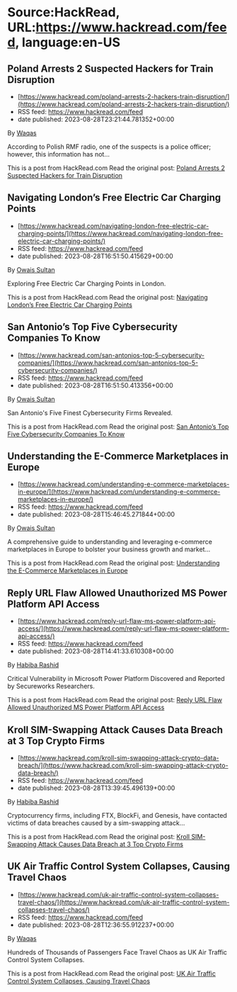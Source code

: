 # Source:HackRead, URL:https://www.hackread.com/feed, language:en-US

## Poland Arrests 2 Suspected Hackers for Train Disruption
 - [https://www.hackread.com/poland-arrests-2-hackers-train-disruption/](https://www.hackread.com/poland-arrests-2-hackers-train-disruption/)
 - RSS feed: https://www.hackread.com/feed
 - date published: 2023-08-28T23:21:44.781352+00:00

<p>By <a href="https://www.hackread.com/author/hackread/" rel="nofollow">Waqas</a></p>
<p>According to Polish RMF radio, one of the suspects is a police officer; however, this information has not&#8230;</p>
<p>This is a post from HackRead.com Read the original post: <a href="https://www.hackread.com/poland-arrests-2-hackers-train-disruption/" rel="nofollow">Poland Arrests 2 Suspected Hackers for Train Disruption</a></p>

## Navigating London’s Free Electric Car Charging Points
 - [https://www.hackread.com/navigating-london-free-electric-car-charging-points/](https://www.hackread.com/navigating-london-free-electric-car-charging-points/)
 - RSS feed: https://www.hackread.com/feed
 - date published: 2023-08-28T16:51:50.415629+00:00

<p>By <a href="https://www.hackread.com/author/owais/" rel="nofollow">Owais Sultan</a></p>
<p>Exploring Free Electric Car Charging Points in London.</p>
<p>This is a post from HackRead.com Read the original post: <a href="https://www.hackread.com/navigating-london-free-electric-car-charging-points/" rel="nofollow">Navigating London&#8217;s Free Electric Car Charging Points</a></p>

## San Antonio’s Top Five Cybersecurity Companies To Know
 - [https://www.hackread.com/san-antonios-top-5-cybersecurity-companies/](https://www.hackread.com/san-antonios-top-5-cybersecurity-companies/)
 - RSS feed: https://www.hackread.com/feed
 - date published: 2023-08-28T16:51:50.413356+00:00

<p>By <a href="https://www.hackread.com/author/owais/" rel="nofollow">Owais Sultan</a></p>
<p>San Antonio's Five Finest Cybersecurity Firms Revealed.</p>
<p>This is a post from HackRead.com Read the original post: <a href="https://www.hackread.com/san-antonios-top-5-cybersecurity-companies/" rel="nofollow">San Antonio’s Top Five Cybersecurity Companies To Know</a></p>

## Understanding the E-Commerce Marketplaces in Europe
 - [https://www.hackread.com/understanding-e-commerce-marketplaces-in-europe/](https://www.hackread.com/understanding-e-commerce-marketplaces-in-europe/)
 - RSS feed: https://www.hackread.com/feed
 - date published: 2023-08-28T15:46:45.271844+00:00

<p>By <a href="https://www.hackread.com/author/owais/" rel="nofollow">Owais Sultan</a></p>
<p>A comprehensive guide to understanding and leveraging e-commerce marketplaces in Europe to bolster your business growth and market&#8230;</p>
<p>This is a post from HackRead.com Read the original post: <a href="https://www.hackread.com/understanding-e-commerce-marketplaces-in-europe/" rel="nofollow">Understanding the E-Commerce Marketplaces in Europe</a></p>

## Reply URL Flaw Allowed Unauthorized MS Power Platform API Access
 - [https://www.hackread.com/reply-url-flaw-ms-power-platform-api-access/](https://www.hackread.com/reply-url-flaw-ms-power-platform-api-access/)
 - RSS feed: https://www.hackread.com/feed
 - date published: 2023-08-28T14:41:33.610308+00:00

<p>By <a href="https://www.hackread.com/author/habiba/" rel="nofollow">Habiba Rashid</a></p>
<p>Critical Vulnerability in Microsoft Power Platform Discovered and Reported by Secureworks Researchers.</p>
<p>This is a post from HackRead.com Read the original post: <a href="https://www.hackread.com/reply-url-flaw-ms-power-platform-api-access/" rel="nofollow">Reply URL Flaw Allowed Unauthorized MS Power Platform API Access</a></p>

## Kroll SIM-Swapping Attack Causes Data Breach at 3 Top Crypto Firms
 - [https://www.hackread.com/kroll-sim-swapping-attack-crypto-data-breach/](https://www.hackread.com/kroll-sim-swapping-attack-crypto-data-breach/)
 - RSS feed: https://www.hackread.com/feed
 - date published: 2023-08-28T13:39:45.496139+00:00

<p>By <a href="https://www.hackread.com/author/habiba/" rel="nofollow">Habiba Rashid</a></p>
<p>Cryptocurrency firms, including FTX, BlockFi, and Genesis, have contacted victims of data breaches caused by a sim-swapping attack&#8230;</p>
<p>This is a post from HackRead.com Read the original post: <a href="https://www.hackread.com/kroll-sim-swapping-attack-crypto-data-breach/" rel="nofollow">Kroll SIM-Swapping Attack Causes Data Breach at 3 Top Crypto Firms</a></p>

## UK Air Traffic Control System Collapses, Causing Travel Chaos
 - [https://www.hackread.com/uk-air-traffic-control-system-collapses-travel-chaos/](https://www.hackread.com/uk-air-traffic-control-system-collapses-travel-chaos/)
 - RSS feed: https://www.hackread.com/feed
 - date published: 2023-08-28T12:36:55.912237+00:00

<p>By <a href="https://www.hackread.com/author/hackread/" rel="nofollow">Waqas</a></p>
<p>Hundreds of Thousands of Passengers Face Travel Chaos as UK Air Traffic Control System Collapses.</p>
<p>This is a post from HackRead.com Read the original post: <a href="https://www.hackread.com/uk-air-traffic-control-system-collapses-travel-chaos/" rel="nofollow">UK Air Traffic Control System Collapses, Causing Travel Chaos</a></p>

